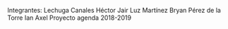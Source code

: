 Integrantes:
Lechuga Canales Héctor Jair
Luz Martínez Bryan
Pérez de la Torre Ian Axel
Proyecto
agenda 2018-2019
